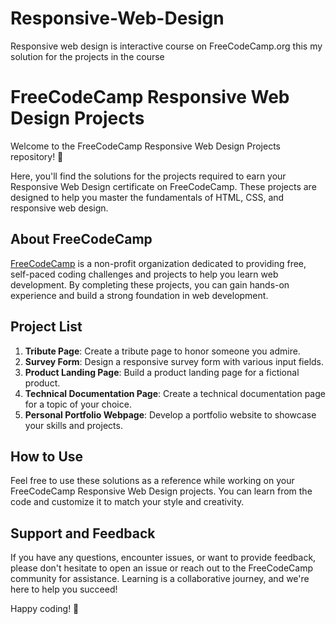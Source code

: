 # Responsive-Web-Design
Responsive web design is interactive course on FreeCodeCamp.org this my solution for the projects in the course



# FreeCodeCamp Responsive Web Design Projects

Welcome to the FreeCodeCamp Responsive Web Design Projects repository! 🚀

Here, you'll find the solutions for the projects required to earn your Responsive Web Design certificate on FreeCodeCamp. These projects are designed to help you master the fundamentals of HTML, CSS, and responsive web design.

## About FreeCodeCamp

[FreeCodeCamp](https://www.freecodecamp.org/) is a non-profit organization dedicated to providing free, self-paced coding challenges and projects to help you learn web development. By completing these projects, you can gain hands-on experience and build a strong foundation in web development.

## Project List

1. **Tribute Page**: Create a tribute page to honor someone you admire.
2. **Survey Form**: Design a responsive survey form with various input fields.
3. **Product Landing Page**: Build a product landing page for a fictional product.
4. **Technical Documentation Page**: Create a technical documentation page for a topic of your choice.
5. **Personal Portfolio Webpage**: Develop a portfolio website to showcase your skills and projects.


## How to Use

Feel free to use these solutions as a reference while working on your FreeCodeCamp Responsive Web Design projects. You can learn from the code and customize it to match your style and creativity.

## Support and Feedback

If you have any questions, encounter issues, or want to provide feedback, please don't hesitate to open an issue or reach out to the FreeCodeCamp community for assistance. Learning is a collaborative journey, and we're here to help you succeed!

Happy coding! 🌟
